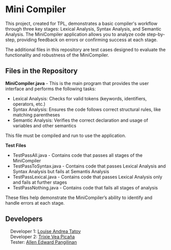 # Mini Compiler
This project, created for TPL, demonstrates a basic compiler's workflow through three key stages: Lexical Analysis, Syntax Analysis, and Semantic Analysis. The MiniCompiler application allows you to analyze code step-by-step, providing feedback on errors or confirming success at each stage.

The additional files in this repository are test cases designed to evaluate the functionality and robustness of the MiniCompiler.

## Files in the Repository
**MiniCompiler.java** - This is the main program that provides the user interface and performs the following tasks:
- Lexical Analysis: Checks for valid tokens (keywords, identifiers, operators, etc.)
- Syntax Analysis: Ensures the code follows correct structural rules, like matching parentheses
- Semantic Analysis: Verifies the correct declaration and usage of variables and other semantics

This file must be compiled and run to use the application.

**Test Files**
- TestPassAll.java - Contains code that passes all stages of the MiniCompiler  
- TestPassToSyntax.java - Contains code that passes Lexical Analysis and Syntax Analysis but fails at Semantis Analysis
- TestPassLexical.java - Contains code that passes Lexical Analysis only and fails at further stages  
- TestPassNothing.java - Contains code that fails all stages of analysis  

These files help demonstrate the MiniCompiler’s ability to identify and handle errors at each stage.

## Developers

&nbsp;&nbsp;&nbsp;&nbsp;Developer 1: [Louise Andrea Tatoy](https://github.com/AndreaTatoy)  
&nbsp;&nbsp;&nbsp;&nbsp;Developer 2: [Trixie Vea Picaña](https:/github.com/TrixiePicana)  
&nbsp;&nbsp;&nbsp;&nbsp;Tester: [Allen Edward Pangilinan](https://github.com/AllenPangilinan)
